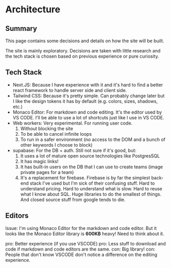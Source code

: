 # Architecture

## Summary

This page contains some decisions and details on how the site will be built.

The site is mainly exploratory. Decisions are taken with little research and the tech stack is chosen based on previous experience or pure curiosity.

## Tech Stack

- Next.JS: Because I have experience with it and it's hard to find a better react framework to handle server side and client side.
- Tailwind CSS: Because it's pretty simple. Can probably change later but I like the design tokens it has by default (e.g. colors, sizes, shadows, etc.)
- Monaco Editor: For markdown and code editing. It's the editor used by VS CODE. I'll be able to use a lot of shortcuts just like I use in VS CODE.
- Web workers: Very experimental. For running user code.
  1. Without blocking the site
  2. To be able to cancel infinite loops
  3. To run in a safer environment (no access to the DOM and a bunch of other keywords I choose to block)
- supabase: For the DB + auth. Still not sure if it's good, but:
  1. It uses a lot of mature open source technologies like PostgresSQL
  2. It has magic links!
  3. It has built-in users on the DB that I can use to create teams (image private pages for a team)
  4. It's a replacement for firebase. Firebase is by far the simplest back-end stack I've used but I'm sick of their confusing stuff. Hard to understand pricing. Hard to understand what is slow. Hard to reuse what I know about SQL. Huge libraries to do the smallest of things. And closed source stuff from google tends to die.

## Editors

Issue: I'm using Monaco Editor for the markdown and code editor. But it looks like the Monaco Editor library is **600KB** heavy! Need to think about it.

pro: Better experience (if you use VSCODE)
pro: Less stuff to download and code if markdown and code editors are the same.
con: Big library!
con: People that don't know VSCODE don't notice a difference on the editing experience.
